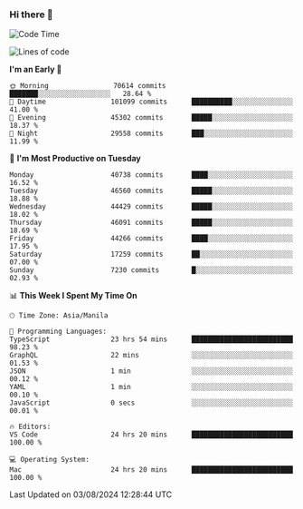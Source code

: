 ### Hi there 👋

<!--START_SECTION:waka-->
![Code Time](http://img.shields.io/badge/Code%20Time-5%2C422%20hrs%2026%20mins-blue)

![Lines of code](https://img.shields.io/badge/From%20Hello%20World%20I%27ve%20Written-114.2%20million%20lines%20of%20code-blue)

**I'm an Early 🐤** 

```text
🌞 Morning                70614 commits       ███████░░░░░░░░░░░░░░░░░░   28.64 % 
🌆 Daytime                101099 commits      ██████████░░░░░░░░░░░░░░░   41.00 % 
🌃 Evening                45302 commits       █████░░░░░░░░░░░░░░░░░░░░   18.37 % 
🌙 Night                  29558 commits       ███░░░░░░░░░░░░░░░░░░░░░░   11.99 % 
```
📅 **I'm Most Productive on Tuesday** 

```text
Monday                   40738 commits       ████░░░░░░░░░░░░░░░░░░░░░   16.52 % 
Tuesday                  46560 commits       █████░░░░░░░░░░░░░░░░░░░░   18.88 % 
Wednesday                44429 commits       █████░░░░░░░░░░░░░░░░░░░░   18.02 % 
Thursday                 46091 commits       █████░░░░░░░░░░░░░░░░░░░░   18.69 % 
Friday                   44266 commits       ████░░░░░░░░░░░░░░░░░░░░░   17.95 % 
Saturday                 17259 commits       ██░░░░░░░░░░░░░░░░░░░░░░░   07.00 % 
Sunday                   7230 commits        █░░░░░░░░░░░░░░░░░░░░░░░░   02.93 % 
```


📊 **This Week I Spent My Time On** 

```text
🕑︎ Time Zone: Asia/Manila

💬 Programming Languages: 
TypeScript               23 hrs 54 mins      █████████████████████████   98.23 % 
GraphQL                  22 mins             ░░░░░░░░░░░░░░░░░░░░░░░░░   01.53 % 
JSON                     1 min               ░░░░░░░░░░░░░░░░░░░░░░░░░   00.12 % 
YAML                     1 min               ░░░░░░░░░░░░░░░░░░░░░░░░░   00.10 % 
JavaScript               0 secs              ░░░░░░░░░░░░░░░░░░░░░░░░░   00.01 % 

🔥 Editors: 
VS Code                  24 hrs 20 mins      █████████████████████████   100.00 % 

💻 Operating System: 
Mac                      24 hrs 20 mins      █████████████████████████   100.00 % 
```


 Last Updated on 03/08/2024 12:28:44 UTC
<!--END_SECTION:waka-->


<!--
**rad182/rad182** is a ✨ _special_ ✨ repository because its `README.md` (this file) appears on your GitHub profile.

Here are some ideas to get you started:

- 🔭 I’m currently working on ...
- 🌱 I’m currently learning ...
- 👯 I’m looking to collaborate on ...
- 🤔 I’m looking for help with ...
- 💬 Ask me about ...
- 📫 How to reach me: ...
- 😄 Pronouns: ...
- ⚡ Fun fact: ...
-->
